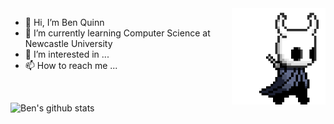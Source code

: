 <img src="https://raw.githubusercontent.com/TanZng/TanZng/master/assets/hollor_knight3.gif" align="right" width="150"/>

- 👋 Hi, I’m Ben Quinn
- 🌱 I’m currently learning Computer Science at Newcastle University
- 👀 I’m interested in ...
- 📫 How to reach me ...

<br>

![Ben's github stats](https://github-readme-stats.vercel.app/api?username=BenQuinn7&show_icons=true&theme=dark)


<!---
BenQuinn7/BenQuinn7 is a ✨ special ✨ repository because its `README.md` (this file) appears on your GitHub profile.
You can click the Preview link to take a look at your changes.
--->
